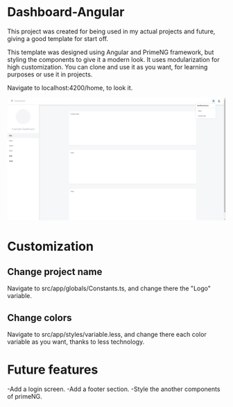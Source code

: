 # Dashboard-Angular

This project was created for being used in my actual projects and future, giving a good template for start off.

This template was designed using Angular and PrimeNG framework, but styling the components to give it a modern look. 
It uses modularization for high customization. You can clone and use it as you want, for learning purposes or use it in projects.

Navigate to localhost:4200/home, to look it.

![Screenshot of the dashboard](screenshot.png?raw=true "Screenshot")

# Customization

## Change project name

Navigate to src/app/globals/Constants.ts, and change there the "Logo" variable.

## Change colors

Navigate to src/app/styles/variable.less, and change there each color variable as you want, thanks to less technology.

# Future features

-Add a login screen.
-Add a footer section.
-Style the another components of primeNG.